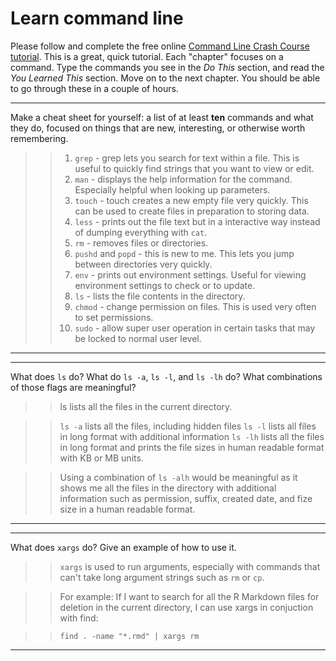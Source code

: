 # Learn command line

Please follow and complete the free online [Command Line Crash Course
tutorial](http://cli.learncodethehardway.org/book/). This is a great,
quick tutorial. Each "chapter" focuses on a command. Type the commands
you see in the _Do This_ section, and read the _You Learned This_
section. Move on to the next chapter. You should be able to go through
these in a couple of hours.


---

Make a cheat sheet for yourself: a list of at least **ten** commands and what they do, focused on things that are new, interesting, or otherwise worth remembering.

> > 1. `grep` - grep lets you search for text within a file. This is useful to quickly find strings that you want to view or edit.
> > 2. `man` - displays the help information for the command. Especially helpful when looking up parameters.
> > 3. `touch` - touch creates a new empty file very quickly. This can be used to create files in preparation to storing data.
> > 4. `less` - prints out the file text but in a interactive way instead of dumping everything with `cat`.
> > 5. `rm` - removes files or directories.
> > 6. `pushd` and `popd` - this is new to me. This lets you jump between directories very quickly.
> > 7. `env` - prints out environment settings. Useful for viewing environment settings to check or to update.
> > 8. `ls` - lists the file contents in the directory.
> > 9. `chmod` - change permission on files. This is used very often to set permissions.
> > 10. `sudo` - allow super user operation in certain tasks that may be locked to normal user level.

---


---

What does `ls` do? What do `ls -a`, `ls -l`, and `ls -lh` do? What combinations of those flags are meaningful?

> > ls lists all the files in the current directory.

> > `ls -a` lists all the files, including hidden files
> > `ls -l` lists all files in long format with additional information
> > `ls -lh` lists all the files in long format and prints the file sizes in human readable format with KB or MB units.

> > Using a combination of `ls -alh` would be meaningful as it shows me all the files in the directory with additional information such as permission, suffix, created date, and fize size in a human readable format.

---


---

What does `xargs` do? Give an example of how to use it.

> > `xargs` is used to run arguments, especially with commands that can't take long argument strings such as `rm` or `cp`. 

> > For example: If I want to search for all the R Markdown files for deletion in the current directory, I can use xargs in conjuction with find:

> > `find . -name "*.rmd" | xargs rm`

---

